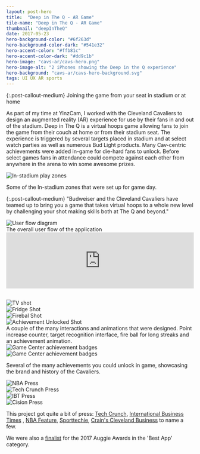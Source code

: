 ```yaml
---
layout: post-hero
title:  "Deep in The Q - AR Game"
tile-name: "Deep in The Q - AR Game"
thumbnail: "deepInTheQ"
date: 2017-05-23
hero-background-color: "#6f263d"
hero-background-color-dark: "#541e32"
hero-accent-color: "#ffb81c"
hero-accent-color-dark: "#dd9c1b"
hero-image: "cavs-ar/cavs-hero.png"
hero-image-alt: "2 iPhones showing the Deep in the Q experience"
hero-background: "cavs-ar/cavs-hero-background.svg"
tags: UI UX AR sports
---
```


{:.post-callout-medium}
Joining the game from your seat in stadium or at home

<!-- <div class="image-container"><img src="../img/cavs-ar/deepinTheQHero.png" alt="Hero Image"/></div> -->

As part of my time at YinzCam, I worked with the Cleveland Cavaliers to design an augmented reality (AR) experience for use by their fans in and out of the stadium. Deep in The Q is a virtual hoops game allowing fans to join the game from their couch at home or from their stadium seat. The experience is triggered by several targets placed in stadium and at select watch parties as well as numerous Bud Light products. Many Cav-centric achievements were added in-game for die-hard fans to unlock. Before select games fans in attendance could compete against each other from anywhere in the arena to win some awesome prizes.

<div class="grid-x">
  <div class="cell small-12">
    <img src="../img/cavs-ar/in-stadium.jpg" alt="In-stadium play zones">
  </div>
</div>

Some of the In-stadium zones that were set up for game day. 
<!-- Want to play along at home? Download the app: {% include external-link.html link="https://itunes.apple.com/us/app/deep-in-the-q/id1225687551?mt=8" content="iOS" %}, {% include external-link.html link="https://play.google.com/store/apps/details?id=com.yinzcam.deepintheq&hl=en" content="Android" %} Once you have downloaded the app, point the camera view at this target and shoot some baskets! Sound effects are included by the way, so turn that volume up! -->

{:.post-callout-medium}
"Budweiser and the Cleveland Cavaliers have teamed up to bring you a game that takes virtual hoops to a whole new level by challenging your shot making skills both at The Q and beyond."

<div class="grid-x">
  <div class="cell">
    <img src="../img/cavs-ar/userflow.jpg" alt="User flow diagram">
  </div>
</div>
The overall user flow of the application

<div class="grid-x">
  <div class="cell">
    <iframe width="100%" src="https://www.youtube.com/embed/Iwb5-t_nVJE" title="YouTube video player" frameborder="0" allow="accelerometer; autoplay; clipboard-write; encrypted-media; gyroscope; picture-in-picture" allowfullscreen></iframe>
  </div>
</div>


<div class="grid-x" style="margin-top:30px">
  <div class="small-6 medium-3 cell"><img src="../img/cavs-ar/tv.gif" alt="TV shot"/></div>
  <div class="small-6 medium-3 cell"><img src="../img/cavs-ar/fridge.gif" alt="Fridge Shot"/></div>
  <div class="small-6 medium-3 cell"><img src="../img/cavs-ar/fire.gif" alt="Firebal Shot"/></div>
  <div class="small-6 medium-3 cell"><img src="../img/cavs-ar/brickhouse.gif" alt="Achievement Unlocked Shot"/></div>
</div>
A couple of the many interactions and animations that were designed. Point increase counter, target recognition interface, fire ball for long streaks and an achievement animation.

<div class="grid-x">
  <div class="cell small-12 medium-6">
    <img src="../img/cavs-ar/awards2.jpg" alt="Game Center achievement badges">
  </div>
  <div class="cell small-12 medium-6">
    <img src="../img/cavs-ar/awards.jpg" alt="Game Center achievement badges">
  </div>
</div>

Several of the many achievements you could unlock in game, showcasing the brand and history of the Cavaliers.

<div class="grid-x">
    <div class="medium-6 large-6 cell">
    <img src="../img/cavs-ar/nba.png" alt="NBA Press" /></div>
    <div class="medium-6 large-6 cell">
    <img src="../img/cavs-ar/techcrunch.png" alt="Tech Crunch Press" /></div>
    <div class="medium-6 large-6 cell">
    <img src="../img/cavs-ar/ibt.png" alt="IBT Press" /></div>
    <div class="medium-6 large-6 cell">
    <img src="../img/cavs-ar/cision.png" alt="Cision Press" /></div>
</div>

This project got quite a bit of press: <a href="https://techcrunch.com/2017/04/19/an-nba-team-is-turning-their-scoreboard-into-an-ar-basketball-game/">Tech Crunch</a>, <a href="https://www.ibtimes.co.uk/nba-basketball-team-launches-augmented-reality-game-app-distract-you-tournaments-1617856">International Business Times</a> , <a href="https://www.nba.com/cavaliers/features/deep-in-the-q-180509">NBA Feature</a>, <a href="https://www.sporttechie.com/cleveland-cavaliers-transform-quicken-loans-arena-jumbotron-into-virtual-pop-a-shot/">Sporttechie</a>, <a href="https://www.crainscleveland.com/article/20170420/BLOGS06/170429978/cavs-yinzcam-combine-to-create-augmented-reality-app">Crain's Cleveland Business</a> to name a few.

We were also a <a href="http://awe2017.com/2017-auggie-awards.html">finalist</a> for the 2017 Auggie Awards in the 'Best App' category.